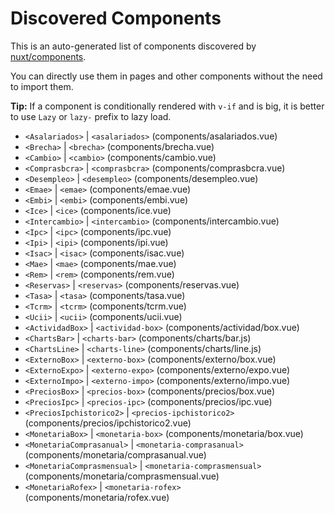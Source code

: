 # Discovered Components

This is an auto-generated list of components discovered by [nuxt/components](https://github.com/nuxt/components).

You can directly use them in pages and other components without the need to import them.

**Tip:** If a component is conditionally rendered with `v-if` and is big, it is better to use `Lazy` or `lazy-` prefix to lazy load.

- `<Asalariados>` | `<asalariados>` (components/asalariados.vue)
- `<Brecha>` | `<brecha>` (components/brecha.vue)
- `<Cambio>` | `<cambio>` (components/cambio.vue)
- `<Comprasbcra>` | `<comprasbcra>` (components/comprasbcra.vue)
- `<Desempleo>` | `<desempleo>` (components/desempleo.vue)
- `<Emae>` | `<emae>` (components/emae.vue)
- `<Embi>` | `<embi>` (components/embi.vue)
- `<Ice>` | `<ice>` (components/ice.vue)
- `<Intercambio>` | `<intercambio>` (components/intercambio.vue)
- `<Ipc>` | `<ipc>` (components/ipc.vue)
- `<Ipi>` | `<ipi>` (components/ipi.vue)
- `<Isac>` | `<isac>` (components/isac.vue)
- `<Mae>` | `<mae>` (components/mae.vue)
- `<Rem>` | `<rem>` (components/rem.vue)
- `<Reservas>` | `<reservas>` (components/reservas.vue)
- `<Tasa>` | `<tasa>` (components/tasa.vue)
- `<Tcrm>` | `<tcrm>` (components/tcrm.vue)
- `<Ucii>` | `<ucii>` (components/ucii.vue)
- `<ActividadBox>` | `<actividad-box>` (components/actividad/box.vue)
- `<ChartsBar>` | `<charts-bar>` (components/charts/bar.js)
- `<ChartsLine>` | `<charts-line>` (components/charts/line.js)
- `<ExternoBox>` | `<externo-box>` (components/externo/box.vue)
- `<ExternoExpo>` | `<externo-expo>` (components/externo/expo.vue)
- `<ExternoImpo>` | `<externo-impo>` (components/externo/impo.vue)
- `<PreciosBox>` | `<precios-box>` (components/precios/box.vue)
- `<PreciosIpc>` | `<precios-ipc>` (components/precios/ipc.vue)
- `<PreciosIpchistorico2>` | `<precios-ipchistorico2>` (components/precios/ipchistorico2.vue)
- `<MonetariaBox>` | `<monetaria-box>` (components/monetaria/box.vue)
- `<MonetariaComprasanual>` | `<monetaria-comprasanual>` (components/monetaria/comprasanual.vue)
- `<MonetariaComprasmensual>` | `<monetaria-comprasmensual>` (components/monetaria/comprasmensual.vue)
- `<MonetariaRofex>` | `<monetaria-rofex>` (components/monetaria/rofex.vue)
